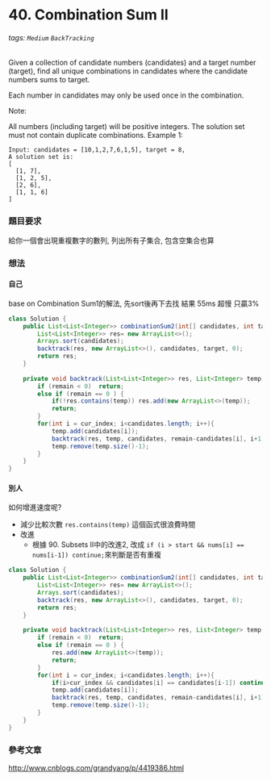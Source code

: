 # 40. Combination Sum II
###### tags: `Medium` `BackTracking`

Given a collection of candidate numbers (candidates) and a target number (target), find all unique combinations in candidates where the candidate numbers sums to target.

Each number in candidates may only be used once in the combination.

Note:

All numbers (including target) will be positive integers.
The solution set must not contain duplicate combinations.
Example 1:
```
Input: candidates = [10,1,2,7,6,1,5], target = 8,
A solution set is:
[
  [1, 7],
  [1, 2, 5],
  [2, 6],
  [1, 1, 6]
]
```


### 題目要求
給你一個會出現重複數字的數列, 列出所有子集合, 包含空集合也算

### 想法
#### 自己
base on Combination Sum1的解法, 先sort後再下去找
結果 55ms 超慢  只贏3%

```java
class Solution {
    public List<List<Integer>> combinationSum2(int[] candidates, int target) {
        List<List<Integer>> res= new ArrayList<>();
        Arrays.sort(candidates);
        backtrack(res, new ArrayList<>(), candidates, target, 0);
        return res;
    }
    
    private void backtrack(List<List<Integer>> res, List<Integer> temp, int[] candidates, int remain, int cur_index) {
        if (remain < 0)  return;
        else if (remain == 0 ) {
            if(!res.contains(temp)) res.add(new ArrayList<>(temp));
            return;
        }
        for(int i = cur_index; i<candidates.length; i++){
            temp.add(candidates[i]);
            backtrack(res, temp, candidates, remain-candidates[i], i+1);
            temp.remove(temp.size()-1);
        }
    }
}
```

#### 別人
如何增進速度呢?
- 減少比較次數 `res.contains(temp)` 這個函式很浪費時間
- 改進
  - 根據 90. Subsets II中的改進2, 改成 `if (i > start && nums[i] == nums[i-1]) continue;`來判斷是否有重複
```java
class Solution {
    public List<List<Integer>> combinationSum2(int[] candidates, int target) {
        List<List<Integer>> res= new ArrayList<>();
        Arrays.sort(candidates);
        backtrack(res, new ArrayList<>(), candidates, target, 0);
        return res;
    }
    
    private void backtrack(List<List<Integer>> res, List<Integer> temp, int[] candidates, int remain, int cur_index) {
        if (remain < 0)  return;
        else if (remain == 0 ) {
            res.add(new ArrayList<>(temp));
            return;
        }
        for(int i = cur_index; i<candidates.length; i++){
            if(i>cur_index && candidates[i] == candidates[i-1]) continue;
            temp.add(candidates[i]);
            backtrack(res, temp, candidates, remain-candidates[i], i+1);
            temp.remove(temp.size()-1);
        }
    }
}
```

### 參考文章
http://www.cnblogs.com/grandyang/p/4419386.html